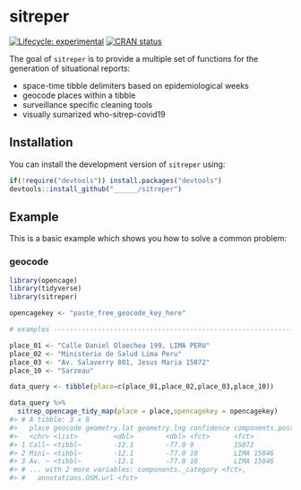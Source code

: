 
<!-- README.md is generated from README.Rmd. Please edit that file -->

# sitreper

<!-- badges: start -->

[![Lifecycle:
experimental](https://img.shields.io/badge/lifecycle-experimental-orange.svg)](https://www.tidyverse.org/lifecycle/#experimental)
[![CRAN
status](https://www.r-pkg.org/badges/version/sitreper)](https://cran.r-project.org/package=sitreper)
<!-- badges: end -->

The goal of `sitreper` is to provide a multiple set of functions for the
generation of situational reports:

  - space-time tibble delimiters based on epidemiological weeks
  - geocode places within a tibble
  - surveillance specific cleaning tools
  - visually sumarized who-sitrep-covid19

## Installation

<!--

You can install the released version of `sitreper` from [CRAN](https://CRAN.R-project.org) with:

``` r
install.packages("sitreper")
```

-->

You can install the development version of `sitreper` using:

``` r
if(!require("devtools")) install.packages("devtools")
devtools::install_github("______/sitreper")
```

## Example

This is a basic example which shows you how to solve a common problem:

### geocode

``` r
library(opencage)
library(tidyverse)
library(sitreper)

opencagekey <- "paste_free_geocode_key_here"

# examples ----------------------------------------------------------------

place_01 <- "Calle Daniel Olaechea 199, LIMA PERU"
place_02 <- "Ministerio de Salud Lima Peru"
place_03 <- "Av. Salaverry 801, Jesus Maria 15072"
place_10 <- "Sarzeau"

data_query <- tibble(place=c(place_01,place_02,place_03,place_10))

data_query %>%
  sitrep_opencage_tidy_map(place = place,opencagekey = opencagekey)
#> # A tibble: 3 x 8
#>   place geocode geometry.lat geometry.lng confidence components.post~
#>   <chr> <list>         <dbl>        <dbl> <fct>      <fct>
#> 1 Call~ <tibbl~        -12.1        -77.0 9          15072
#> 2 Mini~ <tibbl~        -12.1        -77.0 10         LIMA 15046
#> 3 Av. ~ <tibbl~        -12.1        -77.0 10         LIMA 15046
#> # ... with 2 more variables: components._category <fct>,
#> #   annotations.OSM.url <fct>
```
